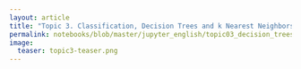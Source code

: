 ```yaml
---
layout: article
title: "Topic 3. Classification, Decision Trees and k Nearest Neighbors"
permalink: notebooks/blob/master/jupyter_english/topic03_decision_trees_kNN/topic3_decision_trees_kNN.ipynb
image:
  teaser: topic3-teaser.png
---
```


